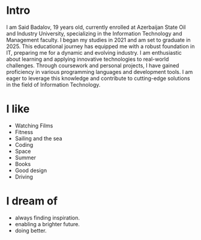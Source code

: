 # Intro

I am Said Badalov, 19 years old, currently enrolled at Azerbaijan State Oil and Industry University, specializing in the Information Technology and Management faculty. I began my studies in 2021 and am set to graduate in 2025. This educational journey has equipped me with a robust foundation in IT, preparing me for a dynamic and evolving industry. I am enthusiastic about learning and applying innovative technologies to real-world challenges. Through coursework and personal projects, I have gained proficiency in various programming languages and development tools. I am eager to leverage this knowledge and contribute to cutting-edge solutions in the field of Information Technology.

# I like

- Watching Films
- Fitness
- Sailing and the sea
- Coding
- Space
- Summer
- Books
- Good design
- Driving

# I dream of

- always finding inspiration.
- enabling a brighter future.
- doing better.
